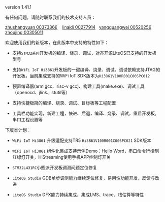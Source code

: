 version 1.41.1

有任何问题，请随时联系我们的技术支持人员：

<a href="im:z00373366"> zhushangyuan 00373366</a> &nbsp;&nbsp; <a href="im:l00277914">linaidi 00277914</a>&nbsp;&nbsp; <a href="im:y00520256">yangguangwei 00520256</a>&nbsp;&nbsp; <a href="im:z00305011">zhoujing 00305011</a>
    
    
    

欢迎使用我们的新版本，在此版本中支持的特性如下：

- 支持`STM32系列`开发板的编译、烧录、调试，对齐开源LiteOS已支持的开发板型号

- 支持`WiFi IoT Hi3861`开发板的一键编译、烧录、调试。调试依赖支持JTAG的开发板。当前集成支持的WiFi IoT SDK版本为`Hi3861V100R001C00SPC012`

- 预置编译器(arm gcc、risc-v gcc)、构建工具(make.exe)、调试工具（openocd、jlink、stutil等）

- 支持快捷极简的编译、烧录、调试、目标板等工程配置

- 工具栏功能实现，新建工程，快进、后退，编译、烧录、调试，重启开发板，串口工程设置等


下版本计划：

- `WiFi IoT Hi3861` 升级适配支持TR5 `Hi3861V100R001C00SPC021` SDK版本

- `WiFi IoT Hi3861` 组件化集成支持示例Demo：Hello Word，串口命令行控制红绿灯开关，HiStreaming使用手机APP控制灯开关

- `STM32L431RC`小熊派开发板调测问题定位修复

- `LiteOS Studio` GDB单步调测能力继续定位修复，易用性功能开发，反馈与改进

- `LiteOS Studio` DFX能力持续集成，集成LMS、trace、栈估算等特性




